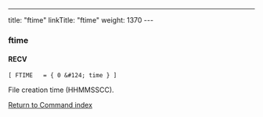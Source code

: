 ---
title: "ftime"
linkTitle: "ftime"
weight: 1370
--- <span id="ftime"></span>

### ftime

#### RECV

`[ FTIME   = { 0 &#124; time } ]`

File creation time (HHMMSSCC).

[Return to Command index](../../)

